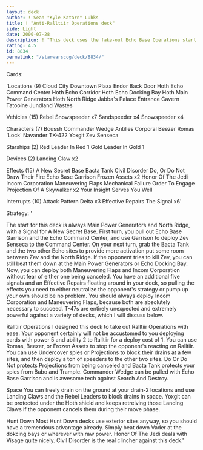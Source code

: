 ```yaml
---
layout: deck
author: ! Sean "Kyle Katarn" Luhks
title: ! "Anti-Ralltiir Operations deck"
side: Light
date: 2000-07-28
description: ! "This deck uses the fake-out Echo Base Operations start to totally surprise Ralltiir Operations players, who are accustomed to an easy victory.  A New Secret Base allows you to pull the cards you need to really pump up your T-47s for a cheap-deploy, high p"
rating: 4.5
id: 8834
permalink: "/starwarsccg/deck/8834/"
---
```

Cards: 

'Locations (9)
Cloud City Downtown Plaza
Endor Back Door
Hoth Echo Command Center
Hoth Echo Corridor
Hoth Echo Docking Bay
Hoth Main Power Generators
Hoth North Ridge
Jabba's Palace Entrance Cavern
Tatooine Jundland Wastes

Vehicles (15)
Rebel Snowspeeder x7
Sandspeeder x4
Snowspeeder x4

Characters (7)
Boussh
Commander Wedge Antilles
Corporal Beezer
Romas 'Lock' Navander
TK-422
Yoxgit
Zev Senseca

Starships (2)
Red Leader In Red 1
Gold Leader In Gold 1

Devices (2)
Landing Claw x2

Effects (15)
A New Secret Base
Bacta Tank
Civil Disorder
Do, Or Do Not
Draw Their Fire
Echo Base Garrison
Frozen Assets x2
Honor Of The Jedi
Incom Corporation
Maneuvering Flaps
Mechanical Failure
Order To Engage
Projection Of A Skywalker x2
Your Insight Serves You Well

Interrupts (10)
Attack Pattern Delta x3
Effective Repairs
The Signal x6'

Strategy: '

The start for this deck is always Main Power Generators and North Ridge, with a Signal for A New Secret Base.	First turn, you pull out Echo Base Garrison and the Echo Command Center, and use Garrison to deploy Zev Senseca to the Command Center.	On your next turn, grab the Bacta Tank and the two other Echo sites to provide more activation put some room between Zev and the North Ridge. If the opponent tries to kill Zev, you can still beat them down at the Main Power Generators or Echo Docking Bay.  Now, you can deploy both Maneuvering Flaps and Incom Corporation without fear of either one being canceled.  You have an additional five signals and an Effective Repairs floating around in your deck, so pulling the effects you need to either neutralize the opponent's strategy or pump up your own should be no problem.  You should always deploy Incom Corporation and Maneuvering Flaps, because both are absolutely necessary to succeed.  T-47s are entirely unexpected and extremely powerful against a variety of decks, which I will discuss below.

Ralltiir Operations
I designed this deck to take out Ralltiir Operations with ease.  Your opponent certainly will not be accustomed to you deploying cards with power 5 and ability 2 to Ralltiir for a deploy cost of 1.  You can use Romas, Beezer, or Frozen Assets to stop the opponent's reacting on Ralltiir.  You can use Undercover spies or Projections to block their drains at a few sites, and then deploy a ton of speeders to the other two sites.  Do Or Do Not protects Projections from being canceled and Bacta Tank protects your spies from Bubo and Trample.	Commander Wedge can be pulled with Echo Base Garrison and is awesome tech against Search And Destroy.

Space
You can freely drain on the ground at your drain-2 locations and use Landing Claws and the Rebel Leaders to block drains in space.  Yoxgit can be protected under the Hoth shield and keeps retreiving those Landing Claws if the opponent cancels them during their move phase.

Hunt Down
Most Hunt Down decks use exterior sites anyway, so you should have a tremendous advantage already.  Simply beat down Vader at the dokcing bays or wherever with raw power.  Honor Of The Jedi deals with Visage quite nicely.  Civil Disorder is the real clincher against this deck.'
